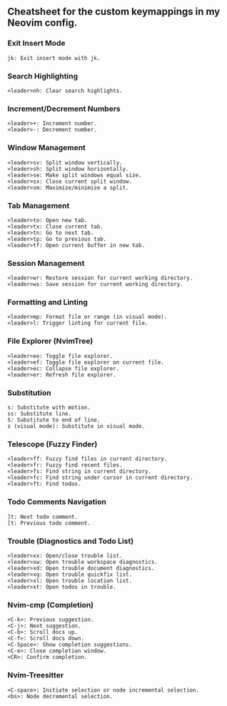 ## Cheatsheet for the custom keymappings in my Neovim config.

### Exit Insert Mode

    jk: Exit insert mode with jk.

### Search Highlighting

    <leader>nh: Clear search highlights.

### Increment/Decrement Numbers

    <leader>+: Increment number.
    <leader>-: Decrement number.

### Window Management

    <leader>sv: Split window vertically.
    <leader>sh: Split window horizontally.
    <leader>se: Make split windows equal size.
    <leader>sx: Close current split window.
    <leader>sm: Maximize/minimize a split.

### Tab Management

    <leader>to: Open new tab.
    <leader>tx: Close current tab.
    <leader>tn: Go to next tab.
    <leader>tp: Go to previous tab.
    <leader>tf: Open current buffer in new tab.

### Session Management

    <leader>wr: Restore session for current working directory.
    <leader>ws: Save session for current working directory.

### Formatting and Linting

    <leader>mp: Format file or range (in visual mode).
    <leader>l: Trigger linting for current file.

### File Explorer (NvimTree)

    <leader>ee: Toggle file explorer.
    <leader>ef: Toggle file explorer on current file.
    <leader>ec: Collapse file explorer.
    <leader>er: Refresh file explorer.

### Substitution

    s: Substitute with motion.
    ss: Substitute line.
    S: Substitute to end of line.
    s (visual mode): Substitute in visual mode.

### Telescope (Fuzzy Finder)

    <leader>ff: Fuzzy find files in current directory.
    <leader>fr: Fuzzy find recent files.
    <leader>fs: Find string in current directory.
    <leader>fc: Find string under cursor in current directory.
    <leader>ft: Find todos.

### Todo Comments Navigation

    ]t: Next todo comment.
    [t: Previous todo comment.

### Trouble (Diagnostics and Todo List)

    <leader>xx: Open/close trouble list.
    <leader>xw: Open trouble workspace diagnostics.
    <leader>xd: Open trouble document diagnostics.
    <leader>xq: Open trouble quickfix list.
    <leader>xl: Open trouble location list.
    <leader>xt: Open todos in trouble.

### Nvim-cmp (Completion)

    <C-k>: Previous suggestion.
    <C-j>: Next suggestion.
    <C-b>: Scroll docs up.
    <C-f>: Scroll docs down.
    <C-Space>: Show completion suggestions.
    <C-e>: Close completion window.
    <CR>: Confirm completion.

### Nvim-Treesitter

    <C-space>: Initiate selection or node incremental selection.
    <bs>: Node decremental selection.
